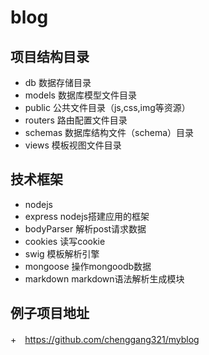 # blog
## 项目结构目录
+ db 数据存储目录
+ models 数据库模型文件目录
+ public 公共文件目录（js,css,img等资源）
+ routers 路由配置文件目录
+ schemas 数据库结构文件（schema）目录
+ views 模板视图文件目录

## 技术框架
+ nodejs
+ express nodejs搭建应用的框架
+ bodyParser 解析post请求数据
+ cookies 读写cookie
+ swig 模板解析引擎
+ mongoose 操作mongoodb数据
+ markdown markdown语法解析生成模块

## 例子项目地址
+　https://github.com/chenggang321/myblog

